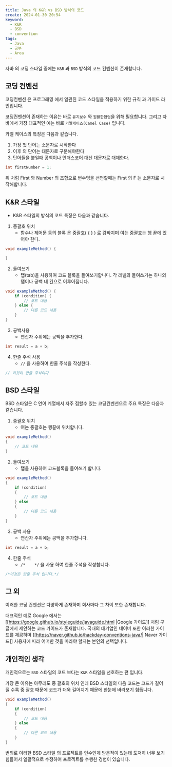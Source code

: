 ```yaml
---
title: Java 의 K&R vs BSD 방식의 코드
create: 2024-01-30 20:54
keyword:
  - K&R
  - BSD 
  - convention
tags:
  - Java
  - 공부
  - Area
---
```


자바 의 코딩 스타일 중에는 `K&R` 과 `BSD` 방식의 코드 컨벤션이 존재합니다. 

## 코딩 컨벤션

코딩컨벤션 은 프로그래밍 에서 일관된 코드 스타일을 적용하기 위한 규칙 과 가이드 라인입니다. 

코딩컨벤션이 존재하는 이유는 바로 `유지보수` 와 `원활한협업`을 위해 필요합니다. 
그리고 자바에서 가장 대표적인 예는 바로  `카멜케이스(Camel Case)` 입니다. 

카멜 케이스의 특징은 다음과 같습니다.
1. 가장 첫 단어는 소문자로 시작한다
2. 이후 의 단어는 대문자로 구분해야한다
3. 단어들을 붙일때 공백이나 언더스코어 대신 대문자로 대체한다.

```java
int firstNumber = 1;
```

위 처럼 First 와 Number 의 조합으로 변수명을 선언할때는 First 의 F 는 소문자로 시작해합니다.


## K&R 스타일

* K&R 스타일의 방식의 코드 특징은 다음과 같습니다.
1. 중괄호 위치
	* 함수나 제어문 등의 블록 은 중괄호( { } ) 로 감싸지며 여는 중괄호는 행 끝에 있어야 한다.
```java
void exampleMethod() {

}
```

2. 들여쓰기
	* 탭(tab)을 사용하여 코드 블록을 들여쓰기합니다. 각 레벨의 들여쓰기는 하나의 탭이나 공백 네 칸으로 이루어집니다.
```java
void exampleMethod() { 
	if (condition) { 
		// 코드 내용 
	} else { 
		// 다른 코드 내용 
	} 
}
```

3. 공백사용 
	* 연산자 주위에는 공백을 추가한다.
```java
int result = a + b;
```

4. 한줄 주석 사용
	* `//` 을 사용하여 한줄 주석을 작성한다.
```java
// 이것이 한줄 주석이다
```

## BSD 스타일

BSD 스타일은 C 언어 계열에서 자주 접할수 있는 코딩컨벤션으로 주요 특징은 다음과 같습니다.

1. 중괄호 위치
	* 여는 중괄호는 행끝에 위치합니다.
```java
void exampleMethod() 
{
	// 코드 내용
}
```

2. 들여쓰기
	* 탭을 사용하여 코드블록을 들여쓰기 합니다.
```java
void exampleMethod() 
{ 
	if (condition) 
	{ 
		// 코드 내용 
	} else 
	{ 
		// 다른 코드 내용 
	} 
}
```

3. 공백 사용 
	* 연산자 주위에는 공백을 추가합니다.
```java
int result = a + b;
```

4. 한줄 주석 
	* `/*    */` 을 사용 하여 한줄 주석을 작성합니다.
```java
/*이것은 한줄 주석 입니다.*/
```



## 그 외 

이러한 코딩 컨벤션은 다양하게 존재하며 회사마다 그 차이 또한 존재합니다. 

대표적인 예로 Google 에서는 [[https://google.github.io/styleguide/javaguide.html |Google 가이드]] 처럼 구글에서 제안하는 코드 가이드가 존재합니다. 국내의 대기업인 네이버 또한 이러한 가이드를 제공하며 [[https://naver.github.io/hackday-conventions-java/| Naver 가이드]] 사용자에 따라 어떠한 것을 따라야 할지는 본인의 선택입니다.


## 개인적인 생각

개인적으로는 `BSD` 스타일의 코드 보다는 `K&R` 스타일을 선호하는 편 입니다. 

가장 큰 이유는 아무레도 중 괄호의 위치 인데  BSD 스타일의 다음 코드는 코드가 길어질 수록 중 괄호 때문에 코드가 더욱 길어지기 때문에 한눈에 바라보기 힘듭니다.
```java
void exampleMethod() 
{ 
	if (condition) 
	{ 
		// 코드 내용 
	} else 
	{ 
		// 다른 코드 내용 
	} 
}
```

번외로 이러한 BSD 스타일 의 프로젝트를 인수인계 받은적이 있는데 도저히 너무 보기 힘들어서 일괄적으로 수정하여 프로젝트를 수행한 경험이 있습니다.